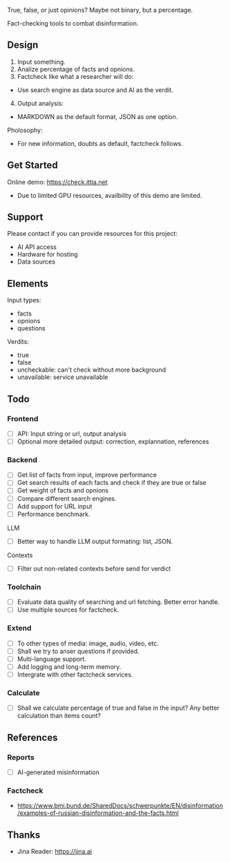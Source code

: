 True, false, or just opinions? Maybe not binary, but a percentage.

Fact-checking tools to combat disinformation.

## Design
1. Input something.
2. Analize percentage of facts and opnions.
3. Factcheck like what a researcher will do:
  * Use search engine as data source and AI as the verdit.
4. Output analysis:
  * MARKDOWN as the default format, JSON as one option. 

Pholosophy:
- For new information, doubts as default, factcheck follows.

## Get Started
Online demo: https://check.ittia.net
* Due to limited GPU resources, availbility of this demo are limited.

## Support
Please contact if you can provide resources for this project:
- AI API access
- Hardware for hosting
- Data sources

## Elements
Input types:
- facts
- opnions
- questions

Verdits:
- true
- false
- uncheckable: can't check without more background
- unavailable: service unavailable

## Todo
### Frontend
- [ ] API: Input string or url, output analysis
- [ ] Optional more detailed output: correction, explannation, references

### Backend
- [ ] Get list of facts from input, improve performance
- [ ] Get search results of each facts and check if they are true or false
- [ ] Get weight of facts and opnions
- [ ] Compare different search engines.
- [ ] Add support for URL input
- [ ] Performance benchmark.

LLM
- [ ] Better way to handle LLM output formating: list, JSON.

Contexts
- [ ] Filter out non-related contexts before send for verdict

### Toolchain
- [ ] Evaluate data quality of searching and url fetching. Better error handle.
- [ ] Use multiple sources for factcheck.

### Extend
- [ ] To other types of media: image, audio, video, etc.
- [ ] Shall we try to anser questions if provided.
- [ ] Multi-language support.
- [ ] Add logging and long-term memory.
- [ ] Intergrate with other factcheck services.

### Calculate
- [ ] Shall we calculate percentage of true and false in the input? Any better calculation than items count?

## References
### Reports
- [ ] AI-generated misinformation
### Factcheck
- https://www.bmi.bund.de/SharedDocs/schwerpunkte/EN/disinformation/examples-of-russian-disinformation-and-the-facts.html

## Thanks
- Jina Reader: https://jina.ai

